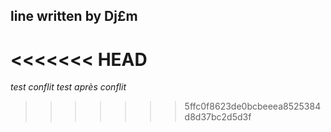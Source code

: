 ## line written by Dj£m
<<<<<<< HEAD
=======
*test conflit*
*test après conflit*
>>>>>>> 5ffc0f8623de0bcbeeea8525384d8d37bc2d5d3f
